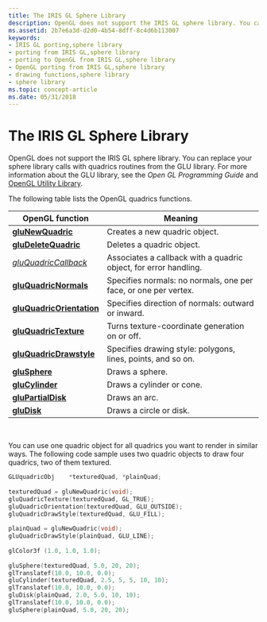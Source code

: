 ```yaml
---
title: The IRIS GL Sphere Library
description: OpenGL does not support the IRIS GL sphere library. You can replace your sphere library calls with quadrics routines from the GLU library. For more information about the GLU library, see the Open GL Programming Guide and OpenGL Utility Library.
ms.assetid: 2b7e6a3d-d2d0-4b54-8dff-8c4d6b113007
keywords:
- IRIS GL porting,sphere library
- porting from IRIS GL,sphere library
- porting to OpenGL from IRIS GL,sphere library
- OpenGL porting from IRIS GL,sphere library
- drawing functions,sphere library
- sphere library
ms.topic: concept-article
ms.date: 05/31/2018
---
```


# The IRIS GL Sphere Library

OpenGL does not support the IRIS GL sphere library. You can replace your sphere library calls with quadrics routines from the GLU library. For more information about the GLU library, see the *Open GL Programming Guide* and [OpenGL Utility Library](opengl-utility-library.md).

The following table lists the OpenGL quadrics functions.



| OpenGL function                                        | Meaning                                                          |
|--------------------------------------------------------|------------------------------------------------------------------|
| [**gluNewQuadric**](glunewquadric.md)                 | Creates a new quadric object.                                    |
| [**gluDeleteQuadric**](gludeletequadric.md)           | Deletes a quadric object.                                        |
| [*gluQuadricCallback*](gluquadric.md)                 | Associates a callback with a quadric object, for error handling. |
| [**gluQuadricNormals**](gluquadricnormals.md)         | Specifies normals: no normals, one per face, or one per vertex.  |
| [**gluQuadricOrientation**](gluquadricorientation.md) | Specifies direction of normals: outward or inward.               |
| [**gluQuadricTexture**](gluquadrictexture.md)         | Turns texture-coordinate generation on or off.                   |
| [**gluQuadricDrawstyle**](gluquadricdrawstyle.md)     | Specifies drawing style: polygons, lines, points, and so on.     |
| [**gluSphere**](glusphere.md)                         | Draws a sphere.                                                  |
| [**gluCylinder**](glucylinder.md)                     | Draws a cylinder or cone.                                        |
| [**gluPartialDisk**](glupartialdisk.md)               | Draws an arc.                                                    |
| [**gluDisk**](gludisk.md)                             | Draws a circle or disk.                                          |



 

You can use one quadric object for all quadrics you want to render in similar ways. The following code sample uses two quadric objects to draw four quadrics, two of them textured.


```C++
GLUquadricObj    *texturedQuad, *plainQuad; 
 
texturedQuad = gluNewQuadric(void); 
gluQuadricTexture(texturedQuad, GL_TRUE); 
gluQuadricOrientation(texturedQuad, GLU_OUTSIDE); 
gluQuadricDrawStyle(texturedQuad, GLU_FILL); 
 
plainQuad = gluNewQuadric(void); 
gluQuadricDrawStyle(plainQuad, GLU_LINE); 
 
glColor3f (1.0, 1.0, 1.0); 
 
gluSphere(texturedQuad, 5.0, 20, 20); 
glTranslatef(10.0, 10.0, 0.0); 
gluCylinder(texturedQuad, 2.5, 5, 5, 10, 10); 
glTranslatef(10.0, 10.0, 0.0); 
gluDisk(plainQuad, 2.0, 5.0, 10, 10); 
glTranslatef(10.0, 10.0, 0.0); 
gluSphere(plainQuad, 5.0, 20, 20);
```



 

 




